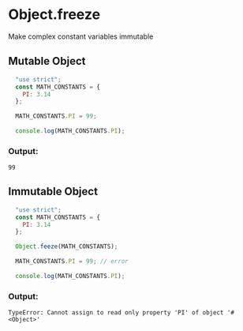 # Object.freeze

Make complex constant variables immutable

## Mutable Object

```javascript
  "use strict";
  const MATH_CONSTANTS = {
    PI: 3.14
  };
  
  MATH_CONSTANTS.PI = 99;
  
  console.log(MATH_CONSTANTS.PI);
```

### Output:

```
99
```

## Immutable Object

```javascript
  "use strict";
  const MATH_CONSTANTS = {
    PI: 3.14
  };
  
  Object.feeze(MATH_CONSTANTS);
  
  MATH_CONSTANTS.PI = 99; // error
  
  console.log(MATH_CONSTANTS.PI);
```

### Output:

```
TypeError: Cannot assign to read only property 'PI' of object '#<Object>' 
```
